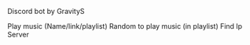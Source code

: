 Discord bot by GravityS

Play music (Name/link/playlist)
Random to play music (in playlist)
Find Ip Server
